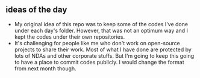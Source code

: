 ## ideas of the day

- My original idea of this repo was to keep some of the codes I've done under each day's folder. However, that was not an optimum way and I kept the codes under their own repositories.
- It's challenging for people like me who don't work on open-source projects to share their work. Most of what I have done are protected by lots of NDAs and other corporate stuffs. But I'm going to keep this going to have a place to commit codes publicly. I would change the format from next month though.